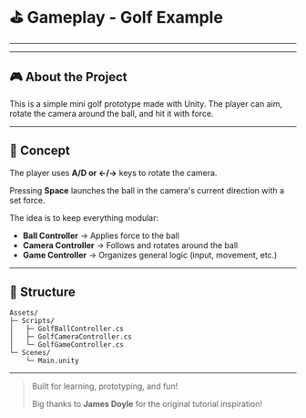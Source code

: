 # ⛳️ Gameplay - Golf Example

---

---

## 🎮 About the Project

This is a simple mini golf prototype made with Unity. The player can aim, rotate the camera around the ball, and hit it with force.

---

## 📍 Concept

The player uses **A/D or ←/→** keys to rotate the camera.

Pressing **Space** launches the ball in the camera's current direction with a set force.

The idea is to keep everything modular:

* **Ball Controller** → Applies force to the ball
* **Camera Controller** → Follows and rotates around the ball
* **Game Controller** → Organizes general logic (input, movement, etc.)

---

## 📂 Structure

```
Assets/
├─ Scripts/
│   ├─ GolfBallController.cs
│   ├─ GolfCameraController.cs
│   └─ GolfGameController.cs
└─ Scenes/
    └─ Main.unity
```

---

> Built for learning, prototyping, and fun!
>
> Big thanks to **James Doyle** for the original tutorial inspiration!
